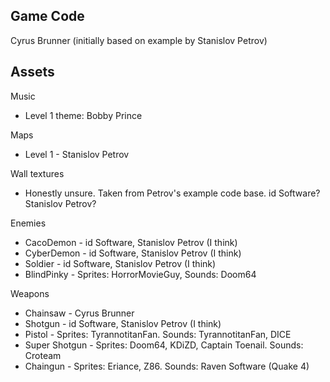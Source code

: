 ## Game Code
Cyrus Brunner (initially based on example by Stanislov Petrov)

## Assets

Music
- Level 1 theme: Bobby Prince

Maps
- Level 1 - Stanislov Petrov

Wall textures
- Honestly unsure. Taken from Petrov's example code base. id Software? Stanislov Petrov?

Enemies
- CacoDemon - id Software, Stanislov Petrov (I think)
- CyberDemon - id Software, Stanislov Petrov (I think)
- Soldier - id Software, Stanislov Petrov (I think)
- BlindPinky - Sprites: HorrorMovieGuy, Sounds: Doom64

Weapons
- Chainsaw - Cyrus Brunner
- Shotgun - id Software, Stanislov Petrov (I think)
- Pistol - Sprites: TyrannotitanFan. Sounds: TyrannotitanFan, DICE
- Super Shotgun - Sprites: Doom64, KDiZD, Captain Toenail. Sounds: Croteam
- Chaingun - Sprites: Eriance, Z86. Sounds: Raven Software (Quake 4)